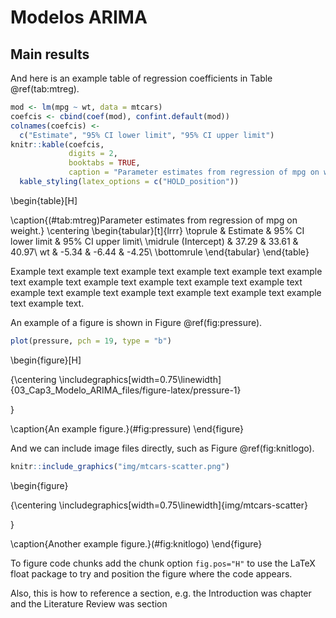 # Modelos ARIMA




## Main results

And here is an example table of regression coefficients in Table \@ref(tab:mtreg).


```r
mod <- lm(mpg ~ wt, data = mtcars)
coefcis <- cbind(coef(mod), confint.default(mod))
colnames(coefcis) <-
  c("Estimate", "95% CI lower limit", "95% CI upper limit")
knitr::kable(coefcis,
             digits = 2,
             booktabs = TRUE,
             caption = "Parameter estimates from regression of mpg on weight.") %>%
  kable_styling(latex_options = c("HOLD_position"))
```

\begin{table}[H]

\caption{(\#tab:mtreg)Parameter estimates from regression of mpg on weight.}
\centering
\begin{tabular}[t]{lrrr}
\toprule
  & Estimate & 95\% CI lower limit & 95\% CI upper limit\\
\midrule
(Intercept) & 37.29 & 33.61 & 40.97\\
wt & -5.34 & -6.44 & -4.25\\
\bottomrule
\end{tabular}
\end{table}

Example text example text example text example text example text example text example text example text example text example text example text example text example text example text example text example text example text example text.

An example of a figure is shown in Figure \@ref(fig:pressure).

```r
plot(pressure, pch = 19, type = "b")
```

\begin{figure}[H]

{\centering \includegraphics[width=0.75\linewidth]{03_Cap3_Modelo_ARIMA_files/figure-latex/pressure-1} 

}

\caption{An example figure.}(\#fig:pressure)
\end{figure}

And we can include image files directly, such as Figure \@ref(fig:knitlogo).

```r
knitr::include_graphics("img/mtcars-scatter.png")
```

\begin{figure}

{\centering \includegraphics[width=0.75\linewidth]{img/mtcars-scatter} 

}

\caption{Another example figure.}(\#fig:knitlogo)
\end{figure}

To figure code chunks add the chunk option `fig.pos="H"` to use the LaTeX float package to try and position the figure where the code appears.

Also, this is how to reference a section, e.g. the Introduction was chapter  and the Literature Review was section
